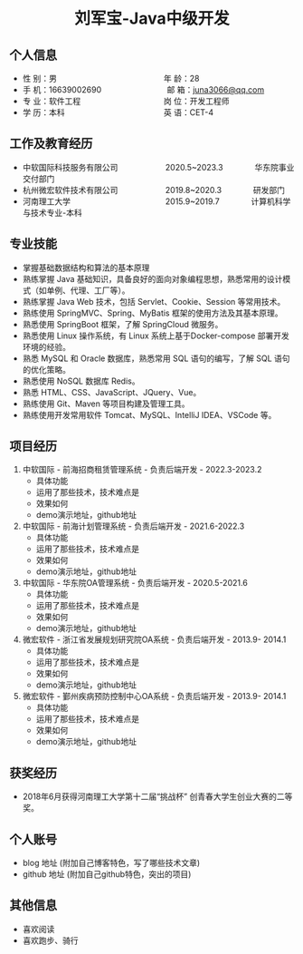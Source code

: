  <center>
     <h1>刘军宝-Java中级开发</h1>
 </center>


## 个人信息

* 性 别：男&emsp;&emsp;&emsp;&emsp;&emsp;&emsp;&emsp;&emsp;&emsp;&emsp;&emsp;&emsp;&emsp;&ensp;年 龄：28
* 手 机：16639002690&nbsp;&ensp;&emsp;&emsp;&emsp;&emsp;&emsp;&emsp;&emsp;&ensp;邮 箱：juna3066@qq.com
* 专 业：软件工程&emsp;&emsp;&emsp;&emsp;&emsp;&emsp;&emsp;&emsp;&emsp;&emsp;&ensp;岗 位：开发工程师
* 学 历：本科&emsp;&emsp;&emsp;&emsp;&emsp;&emsp;&emsp;&emsp;&emsp;&emsp;&emsp;&emsp;&ensp;英 语：CET-4

## 工作及教育经历

* 中软国际科技服务有限公司&emsp;&emsp;&emsp;&emsp;&emsp;&emsp;2020.5~2023.3&emsp;&emsp;&emsp;&emsp;华东院事业交付部门
* 杭州微宏软件技术有限公司&emsp;&emsp;&emsp;&emsp;&emsp;&emsp;2019.8~2020.3&emsp;&emsp;&emsp;&emsp;研发部门
* 河南理工大学&emsp;&emsp;&emsp;&emsp;&emsp;&emsp;&emsp;&emsp;&emsp;&emsp;&emsp;&emsp;2015.9~2019.7&emsp;&emsp;&emsp;&emsp;计算机科学与技术专业-本科

## 专业技能

* 掌握基础数据结构和算法的基本原理
* 熟练掌握 Java 基础知识，具备良好的面向对象编程思想，熟悉常用的设计模式（如单例、代理、工厂等）。
* 熟练掌握 Java Web 技术，包括 Servlet、Cookie、Session 等常用技术。
* 熟练使用 SpringMVC、Spring、MyBatis 框架的使用方法及其基本原理。
* 熟悉使用 SpringBoot 框架，了解 SpringCloud 微服务。
* 熟悉使用 Linux 操作系统，有 Linux 系统上基于Docker-compose 部署开发环境的经验。
* 熟悉 MySQL 和 Oracle 数据库，熟悉常用 SQL 语句的编写，了解 SQL 语句的优化策略。
* 熟悉使用 NoSQL 数据库 Redis。
* 熟悉 HTML、CSS、JavaScript、JQuery、Vue。
* 熟练使用 Git、Maven 等项目构建及管理工具。
* 熟练使用开发常用软件 Tomcat、MySQL、IntelliJ IDEA、VSCode 等。

## 项目经历

1. 中软国际 - 前海招商租赁管理系统 - 负责后端开发 - 2022.3-2023.2
    * 具体功能
    * 运用了那些技术，技术难点是
    * 效果如何
    * demo演示地址，github地址
2. 中软国际 - 前海计划管理系统 - 负责后端开发 - 2021.6-2022.3
    * 具体功能
    * 运用了那些技术，技术难点是
    * 效果如何
    * demo演示地址，github地址
2. 中软国际 - 华东院OA管理系统 - 负责后端开发 - 2020.5-2021.6
    * 具体功能
    * 运用了那些技术，技术难点是
    * 效果如何
    * demo演示地址，github地址
2. 微宏软件 - 浙江省发展规划研究院OA系统 - 负责后端开发 - 2013.9- 2014.1
    * 具体功能
    * 运用了那些技术，技术难点是
    * 效果如何
    * demo演示地址，github地址
2. 微宏软件 - 鄞州疾病预防控制中心OA系统 - 负责后端开发 - 2013.9- 2014.1
    * 具体功能
    * 运用了那些技术，技术难点是
    * 效果如何
    * demo演示地址，github地址

## 获奖经历
* 2018年6月获得河南理工大学第十二届“挑战杯” 创青春大学生创业大赛的二等奖。

## 个人账号
* blog 地址 (附加自己博客特色，写了哪些技术文章)
* github 地址 (附加自己github特色，突出的项目)

## 其他信息
* 喜欢阅读
* 喜欢跑步、骑行
